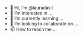 - 👋 Hi, I’m @lauradasil
- 👀 I’m interested in ...
- 🌱 I’m currently learning ...
- 💞️ I’m looking to collaborate on ...
- 📫 How to reach me ...

<!---
lauradasil/lauradasil is a ✨ special ✨ repository because its `README.md` (this file) appears on your GitHub profile.
You can click the Preview link to take a look at your changes.
--->
